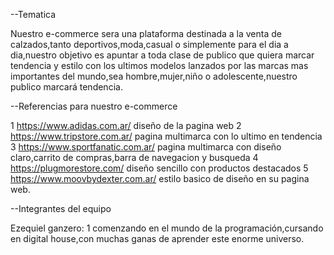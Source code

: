 --Tematica

Nuestro e-commerce sera una plataforma destinada a la venta de calzados,tanto deportivos,moda,casual o simplemente para el dia a dia,nuestro objetivo es apuntar a toda clase de publico que quiera marcar tendencia y estilo con los ultimos modelos lanzados por las marcas mas importantes del mundo,sea hombre,mujer,niño o adolescente,nuestro publico marcará tendencia.


--Referencias para nuestro e-commerce

1 https://www.adidas.com.ar/ diseño de la pagina web
2 https://www.tripstore.com.ar/ pagina multimarca con lo ultimo en tendencia
3 https://www.sportfanatic.com.ar/ pagina multimarca con diseño claro,carrito de compras,barra de navegacion y busqueda
4 https://plugmorestore.com/ diseño sencillo con productos destacados
5 https://www.moovbydexter.com.ar/ estilo basico de diseño en su pagina web.


--Integrantes del equipo

Ezequiel ganzero:
1 comenzando en el mundo de la programación,cursando en digital house,con muchas ganas de aprender este enorme universo.